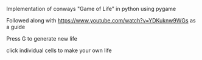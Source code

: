 Implementation of conways "Game of Life" in python using pygame

Followed along with https://www.youtube.com/watch?v=YDKuknw9WGs as a guide

Press G to generate new life

click individual cells to make your own life